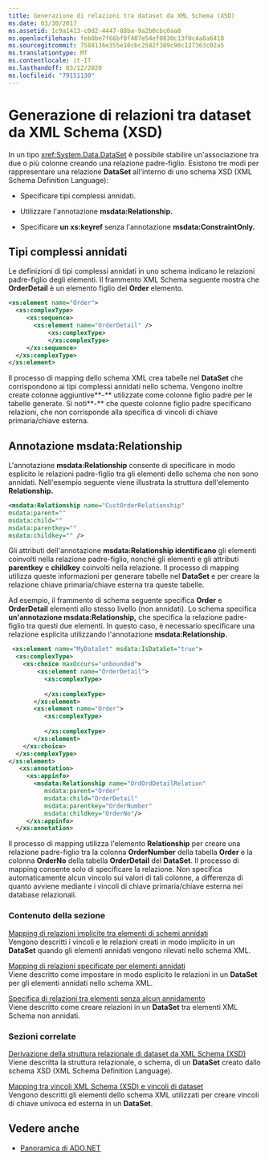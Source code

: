 ```yaml
---
title: Generazione di relazioni tra dataset da XML Schema (XSD)
ms.date: 03/30/2017
ms.assetid: 1c9a1413-c0d2-4447-88ba-9a2b0cbc0aa8
ms.openlocfilehash: feb0be7f66bf0f407e54ef0830c13f0c4a8a6418
ms.sourcegitcommit: 7588136e355e10cbc2582f389c90c127363c02a5
ms.translationtype: MT
ms.contentlocale: it-IT
ms.lasthandoff: 03/12/2020
ms.locfileid: "79151130"
---
```

# <a name="generating-dataset-relations-from-xml-schema-xsd"></a>Generazione di relazioni tra dataset da XML Schema (XSD)
In un tipo <xref:System.Data.DataSet> è possibile stabilire un'associazione tra due o più colonne creando una relazione padre-figlio. Esistono tre modi per rappresentare una relazione **DataSet** all'interno di uno schema XSD (XML Schema Definition Language):  
  
- Specificare tipi complessi annidati.  
  
- Utilizzare l'annotazione **msdata:Relationship.**  
  
- Specificare **un xs:keyref** senza l'annotazione **msdata:ConstraintOnly.**  
  
## <a name="nested-complex-types"></a>Tipi complessi annidati  
 Le definizioni di tipi complessi annidati in uno schema indicano le relazioni padre-figlio degli elementi. Il frammento XML Schema seguente mostra che **OrderDetail** è un elemento figlio del **Order** elemento.  
  
```xml  
<xs:element name="Order">  
  <xs:complexType>  
     <xs:sequence>
       <xs:element name="OrderDetail" />  
           <xs:complexType>
           </xs:complexType>  
     </xs:sequence>  
  </xs:complexType>  
</xs:element>  
```  
  
 Il processo di mapping dello schema XML crea tabelle nel **DataSet** che corrispondono ai tipi complessi annidati nello schema. Vengono inoltre create colonne aggiuntive**-** utilizzate come colonne figlio padre per le tabelle generate. Si noti**-** che queste colonne figlio padre specificano relazioni, che non corrisponde alla specifica di vincoli di chiave primaria/chiave esterna.  
  
## <a name="msdatarelationship-annotation"></a>Annotazione msdata:Relationship  
 L'annotazione **msdata:Relationship** consente di specificare in modo esplicito le relazioni padre-figlio tra gli elementi dello schema che non sono annidati. Nell'esempio seguente viene illustrata la struttura dell'elemento **Relationship.**  
  
```xml  
<msdata:Relationship name="CustOrderRelationship"
msdata:parent=""
msdata:child=""
msdata:parentkey=""
msdata:childkey="" />  
```  
  
 Gli attributi dell'annotazione **msdata:Relationship identificano** gli elementi coinvolti nella relazione padre-figlio, nonché gli elementi e gli attributi **parentkey** e **childkey** coinvolti nella relazione. Il processo di mapping utilizza queste informazioni per generare tabelle nel **DataSet** e per creare la relazione chiave primaria/chiave esterna tra queste tabelle.  
  
 Ad esempio, il frammento di schema seguente specifica **Order** e **OrderDetail** elementi allo stesso livello (non annidati). Lo schema specifica **un'annotazione msdata:Relationship,** che specifica la relazione padre-figlio tra questi due elementi. In questo caso, è necessario specificare una relazione esplicita utilizzando l'annotazione **msdata:Relationship.**  
  
```xml  
 <xs:element name="MyDataSet" msdata:IsDataSet="true">  
  <xs:complexType>  
    <xs:choice maxOccurs="unbounded">  
        <xs:element name="OrderDetail">  
          <xs:complexType>  
  
          </xs:complexType>  
       </xs:element>  
       <xs:element name="Order">  
          <xs:complexType>  
  
          </xs:complexType>  
       </xs:element>  
    </xs:choice>  
  </xs:complexType>  
</xs:element>  
   <xs:annotation>  
     <xs:appinfo>  
       <msdata:Relationship name="OrdOrdDetailRelation"  
          msdata:parent="Order"  
          msdata:child="OrderDetail"
          msdata:parentkey="OrderNumber"  
          msdata:childkey="OrderNo"/>  
     </xs:appinfo>  
  </xs:annotation>  
```  
  
 Il processo di mapping utilizza l'elemento **Relationship** per creare una relazione padre-figlio tra la colonna **OrderNumber** della tabella **Order** e la colonna **OrderNo** della tabella **OrderDetail** del **DataSet**. Il processo di mapping consente solo di specificare la relazione. Non specifica automaticamente alcun vincolo sui valori di tali colonne, a differenza di quanto avviene mediante i vincoli di chiave primaria/chiave esterna nei database relazionali.  
  
### <a name="in-this-section"></a>Contenuto della sezione  
 [Mapping di relazioni implicite tra elementi di schemi annidati](map-implicit-relations-between-nested-schema-elements.md)  
 Vengono descritti i vincoli e le relazioni creati in modo implicito in un **DataSet** quando gli elementi annidati vengono rilevati nello schema XML.  
  
 [Mapping di relazioni specificate per elementi annidati](map-relations-specified-for-nested-elements.md)  
 Viene descritto come impostare in modo esplicito le relazioni in un **DataSet** per gli elementi annidati nello schema XML.  
  
 [Specifica di relazioni tra elementi senza alcun annidamento](specify-relations-between-elements-with-no-nesting.md)  
 Viene descritto come creare relazioni in un **DataSet** tra elementi XML Schema non annidati.  
  
### <a name="related-sections"></a>Sezioni correlate  
 [Derivazione della struttura relazionale di dataset da XML Schema (XSD)](deriving-dataset-relational-structure-from-xml-schema-xsd.md)  
 Viene descritta la struttura relazionale, o schema, di un **DataSet** creato dallo schema XSD (XML Schema Definition Language).  
  
 [Mapping tra vincoli XML Schema (XSD) e vincoli di dataset](mapping-xml-schema-xsd-constraints-to-dataset-constraints.md)  
 Vengono descritti gli elementi dello schema XML utilizzati per creare vincoli di chiave univoca ed esterna in un **DataSet**.  
  
## <a name="see-also"></a>Vedere anche

- [Panoramica di ADO.NET](../ado-net-overview.md)
